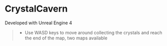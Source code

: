# CrystalCavern

Developed with Unreal Engine 4

>- Use WASD keys to move around collecting the crystals and reach the end of the map, two maps available

